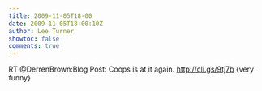 ```yaml
---
title: 2009-11-05T18-00
date: 2009-11-05T18:00:10Z
author: Lee Turner
showtoc: false
comments: true
---
```


RT @DerrenBrown:Blog Post: Coops is at it again. http://cli.gs/9tj7b {very funny}

